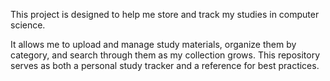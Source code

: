 This project is designed to help me store and track my studies in computer science.

It allows me to upload and manage study materials, organize them by category, and search through them as my collection grows. This repository serves as both a personal study tracker and a reference for best practices.